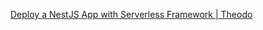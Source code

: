 [Deploy a NestJS App with Serverless Framework \| Theodo](https://blog.theodo.com/2019/06/deploy-a-nestjs-app-in-5-minutes-with-serverless-framework/)
